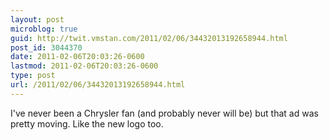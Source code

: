 ```yaml
---
layout: post
microblog: true
guid: http://twit.vmstan.com/2011/02/06/34432013192658944.html
post_id: 3044370
date: 2011-02-06T20:03:26-0600
lastmod: 2011-02-06T20:03:26-0600
type: post
url: /2011/02/06/34432013192658944.html
---
```

I've never been a Chrysler fan (and probably never will be) but that ad was pretty moving. Like the new logo too.
